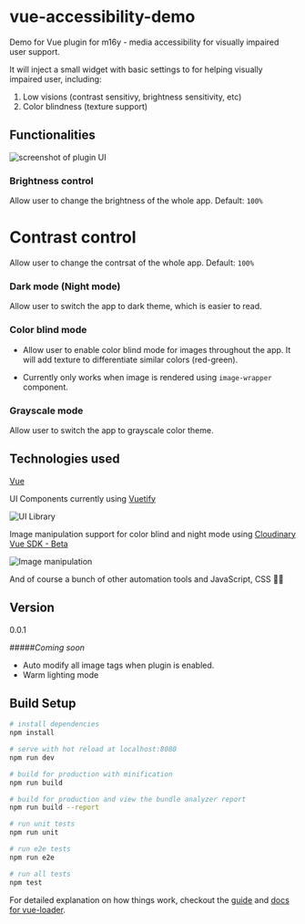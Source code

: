# vue-accessibility-demo
Demo for Vue plugin for m16y - media accessibility for visually impaired user support.

It will inject a small widget with basic settings to for helping visually impaired user, including:
1. Low visions (contrast sensitivy, brightness sensitivity, etc)
2. Color blindness (texture support)

## Functionalities
![screenshot of plugin UI](https://res.cloudinary.com/mayashavin/image/upload/w_250/v1550135241/Screen_Shot_2019-02-14_at_10.05.40.png)

### Brightness control
Allow user to change the brightness of the whole app.
Default: `100%`

# Contrast control
Allow user to change the contrsat of the whole app.
Default: `100%`

### Dark mode (Night mode)
Allow user to switch the app to dark theme, which is easier to read.

### Color blind mode
* Allow user to enable color blind mode for images throughout the app. It will add texture to differentiate similar colors (red-green).

* Currently only works when image is rendered using `image-wrapper` component.

### Grayscale mode
Allow user to switch the app to grayscale color theme.

## Technologies used
[Vue](https://vuejs.com)

UI Components currently using [Vuetify](https://vuetifyjs.com) 

![UI Library](https://res.cloudinary.com/mayashavin/image/upload/w_100/v1550136562/vuetify_icon.png)

Image manipulation support for color blind and night mode using [Cloudinary Vue SDK - Beta](https://cloudinary.com)

![Image manipulation](https://cloudinary-res.cloudinary.com/image/upload/w_250/v1538583988/cloudinary_logo_for_white_bg.png)

And of course a bunch of other automation tools and JavaScript, CSS 👩‍💻

## Version
0.0.1

#####_Coming soon_
- Auto modify all image tags when plugin is enabled.
- Warm lighting mode


## Build Setup

``` bash
# install dependencies
npm install

# serve with hot reload at localhost:8080
npm run dev

# build for production with minification
npm run build

# build for production and view the bundle analyzer report
npm run build --report

# run unit tests
npm run unit

# run e2e tests
npm run e2e

# run all tests
npm test
```

For detailed explanation on how things work, checkout the [guide](http://vuejs-templates.github.io/webpack/) and [docs for vue-loader](http://vuejs.github.io/vue-loader).
